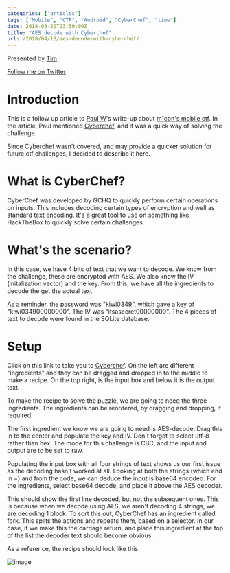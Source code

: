 ```yaml
---
categories: ["articles"]
tags: ["Mobile", "CTF", "Android", "CyberChef", "timw"]
date: 2018-03-20T23:50:00Z
title: "AES decode with Cyberchef"
url: /2018/04/18/aes-decode-with-cyberchef/
---
```


Presented by [Tim](authors/timwilkes)

[Follow me on Twitter](https://twitter.com/timmehwimmy)

Introduction
============

This is a follow up article to [Paul W](authors/paulw)'s write-up about [m1con's mobile ctf](/2018/03/28/m1con-ctf-writeup). In the article, Paul mentioned [Cyberchef](https://gchq.github.io/CyberChef/), and it was a quick way of solving the challenge.

Since Cyberchef wasn't covered, and may provide a quicker solution for future ctf challenges, I decided to describe it here.

What is CyberChef?
==================

CyberChef was developed by GCHQ to quickly perform certain operations on inputs. This includes decoding certain types of encryption and well as standard text encoding. It's a great tool to use on something like HackTheBox to quickly solve certain challenges.

What's the scenario?
====================

In this case, we have 4 bits of text that we want to decode. We know from the challenge, these are encrypted with AES. We also know the IV (initalization vector) and the key. From this, we have all the ingredients to decode the get the actual text.

As a reminder, the password was "kiwi0349", which gave a key of "kiwi034900000000". The IV was "itsasecret00000000". The 4 pieces of text to decode were found in the SQLite database.

Setup
=====

Click on this link to take you to [Cyberchef](https://gchq.github.com/CyberChef). On the left are different "ingredients" and they can be dragged and dropped in to the middle to make a recipe. On the top right, is the input box and below it is the output text.

To make the recipe to solve the puzzle, we are going to need the three ingredients. The ingredients can be reordered, by dragging and dropping, if required.

The first ingredient we know we are going to need is AES-decode. Drag this in to the center and populate the key and IV. Don't forget to select utf-8 rather than hex. The mode for this challenge is CBC, and the input and output are to be set to raw.

Populating the input box with all four strings of text shows us our first issue as the decoding hasn't worked at all. Looking at both the strings (which end in =) and from the code, we can deduce the input is base64 encoded. For the ingredients, select base64 decode, and place it above the AES decoder.

This should show the first line decoded, but not the subsequent ones. This is because when we decode using AES, we aren't decoding 4 strings, we are decoding 1 block. To sort this out, CyberChef has an ingredient called fork. This splits the actions and repeats them, based on a selector. In our case, if we make this the carriage return, and place this ingredient at the top of the list the decoder text should become obvious.

As a reference, the recipe should look like this:

![image](images/aes-and-cyberchef/safepass.png)

